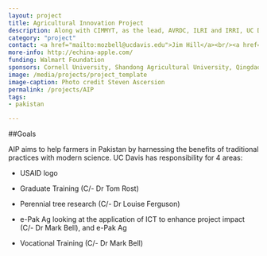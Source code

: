 ```yaml
---
layout: project
title: Agricultural Innovation Project
description: Along with CIMMYT, as the lead, AVRDC, ILRI and IRRI, UC Davis is providing support for the 5-year USAID funded AIP.
category: "project"
contact: <a href="mailto:mozbell@ucdavis.edu">Jim Hill</a><br/><a href="mailto:mozbell@ucdavis.edu">Tom Rost</a><br/><a href="mailto:mozbell@ucdavis.edu">Louise Ferguson</a><br/><a href="mailto:mozbell@ucdavis.edu">Mark Bell</a>
more-info: http://echina-apple.com/
funding: Walmart Foundation
sponsors: Cornell University, Shandong Agricultural University, Qingdao Agricultural University, and Shandong Extension Division of Fruits and Teas, Northwest Agriculture & Forestry University and Shaanxi Fruit Bureau
image: /media/projects/project_template
image-caption: Photo credit Steven Ascersion
permalink: /projects/AIP
tags:
- pakistan

---
```


##Goals

AIP aims to help farmers in Pakistan by harnessing the benefits of traditional practices with modern science. UC Davis has responsibility for 4 areas:

* USAID logo

* Graduate Training (C/- Dr Tom Rost)

* Perennial tree research (C/- Dr Louise Ferguson)

* e-Pak Ag looking at the application of ICT to enhance project impact (C/- Dr Mark Bell), and e-Pak&nbsp;Ag

* Vocational Training (C/- Dr Mark Bell)
